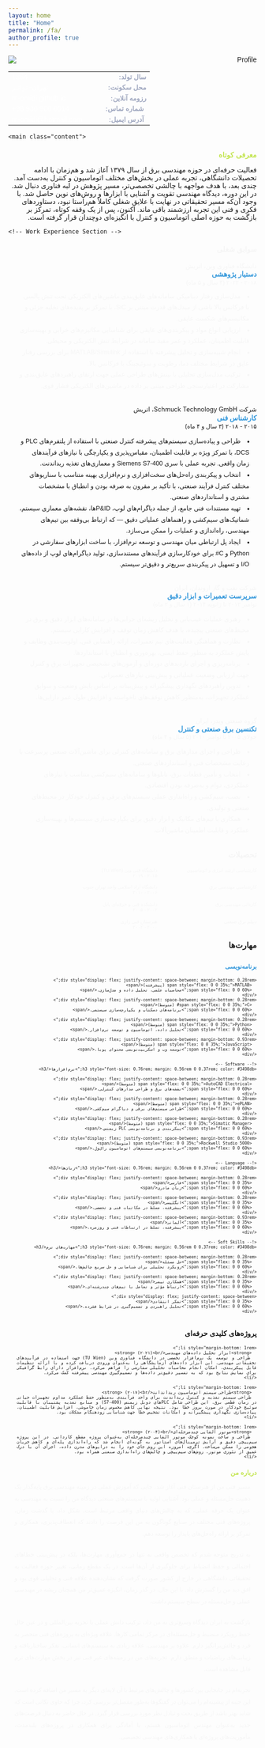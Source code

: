```yaml
---
layout: home
title: "Home"
permalink: /fa/
author_profile: true
---
```


<div class="lang-en">
<aside class="sidebar" style="font-family: 'Vazir', sans-serif; text-align: right; top: 100px ;">
  <img src="/assets/images/profile.png" alt="Profile" class="profile-image" style="display: block; margin: 0 auto;">
  <div class="personal-info">
    <table class="info-table" style="width: 100%; border-collapse: collapse;">
      <tr>
        <td class="value" style="color: #ffffff; font-size: 0.9em; width: 55%;" id="number">1364</td>
        <script>
          document.getElementById("number").innerText = "1364".replace(/\d/g, function(digit) {
            return '۰۱۲۳۴۵۶۷۸۹'[digit];
          });
        </script>
        <td class="label" style="color: #a0a8c0; font-size: 0.85em; width: 45%; direction: rtl;"><strong>سال تولد:</strong></td>
      </tr>
      <tr>
        <td class="value" style="color: #ffffff; font-size: 0.9em; width: 55%;">تهران- توانیر</td>
        <td class="label" style="color: #a0a8c0; font-size: 0.85em; width: 45%; direction: rtl;"><strong>محل سکونت:</strong></td>
      </tr>
      <tr>
        <td class="value" style="color: #ffffff; font-size: 0.9em; width: 55%;">m-omidi.github.io</td>
        <td class="label" style="color: #a0a8c0; font-size: 0.85em; width: 45%; direction: rtl;"><strong>رزومه آنلاین:</strong></td>
      </tr>
      <tr>
        <td class="value" style="color: #ffffff; font-size: 0.9em; width: 55%;" id="phoneNumber">+98 936 906 6014</td>
        <script>
          document.getElementById("phoneNumber").innerText = document.getElementById("phoneNumber").innerText.replace(/\d/g, function(digit) {
            return '۰۱۲۳۴۵۶۷۸۹'[digit];
          });
        </script>
        <td class="label" style="color: #a0a8c0; font-size: 0.85em; width: 45%; direction: rtl;">
          <i class="fas fa-phone-alt" style="color: #ffffff; margin-right: 5px"></i> <strong>شماره تماس:</strong>
        </td>
      </tr>
      <tr>
        <td class="value" style="color: #ffffff; font-size: 0.9em; width: 55%;">m-omidi@hotmail.com</td>
        <td class="label" style="color: #a0a8c0; font-size: 0.85em; width: 45%; direction: rtl;">
          <i class="fas fa-envelope" style="color: #ffffff; margin-right: 5px;"></i> <strong>آدرس ایمیل:</strong>
        </td>
      </tr>
    </table>
  </div>
</aside>


    <main class="content">
<section class="resume-section" style="font-family: 'Vazir', sans-serif; direction: rtl;">
  <h2 style="
    margin-bottom: 0.8em;
    font-size: 1.05em;
    color: #c3e550;
    font-family: 'Vazir', sans-serif;
  ">معرفی کوتاه</h2>

  <p class="profile-text" style="
    text-align: justify;
    text-justify: inter-word;
    line-height: 2;
    margin: 0 auto;
    max-width: 95%;
    word-spacing: -0.05em;
    font-size: 0.82em;
    color: #f5f5f5;
    font-family: 'Vazir', sans-serif;
    direction: rtl;">
    
فعالیت حرفه‌ای در حوزه مهندسی برق از سال ۱۳۷۹ آغاز شد و هم‌زمان با ادامه تحصیلات دانشگاهی، تجربه عملی در بخش‌های مختلف اتوماسیون و کنترل به‌دست آمد. چندی بعد، با هدف مواجهه با چالشی تخصصی‌تر، مسیر پژوهش در لبه فناوری دنبال شد. در این دوره، دیدگاه مهندسی تقویت و آشنایی با ابزارها و روش‌های نوین حاصل شد. با وجود آن‌که مسیر تحقیقاتی در نهایت با علایق شغلی کاملاً هم‌راستا نبود، دستاوردهای فکری و فنی این تجربه ارزشمند باقی ماند. اکنون، پس از یک وقفه کوتاه، تمرکز بر بازگشت به حوزه اصلی اتوماسیون و کنترل با انگیزه‌ای دوچندان قرار گرفته است.
  </p>
</section>

    <!-- Work Experience Section -->
<section class="resume-section" style="font-family: 'Vazir', sans-serif; direction: rtl; text-align: right; color: #f5f5f5; margin-bottom: 2em;">
  <h2 style="font-size: 1.05em; color: #c3e50; margin-bottom: 1.2em;">سوابق شغلی</h2>

  <div class="experience-item-fa" style="margin-bottom: 2em;">
    <p class="company" style="margin-bottom: 0.1em; font-size: 0.9em; direction: rtl;">دانشگاه فناوری وین، اتریش</p>
    <h3 style="margin: 0 0 0.1em 0; font-size: 1em; font-weight: bold;; color: #3498db; direction: rtl;">دستیار پژوهشی</h3>
    <p class="duration" style="margin: 0; font-size: 0.85em; direction: rtl;">۲۰۱۸ - ۲۰۲۲ (۴ سال و ۵ ماه)</p>
    <ul class="responsibilities" style="font-size: 0.9em; line-height: 1.8; padding-right: 1.2em; margin-top: 0.8em; list-style-position: inside; font-family: 'Vazir', sans-serif; direction: rtl;">
      <li>مدل‌سازی رفتار دینامیکی سامانه‌های عایق‌بندی ماشین‌های الکتریکی تحت تنش پالسی با فرکانس بالا ناشی از مبدل‌های قدرت مبتنی بر SiC، با تمرکز بر پدیده‌های تخلیه جزئی و مکانیسم‌های شکست عایقی.</li>
      <li>ارزیابی انواع مواد و پیکربندی‌های عایقی برای شناسایی مکانیزم‌های خرابی و بهینه‌سازی قابلیت اطمینان، عملکرد و عمر مفید سامانه در شرایط تنش الکتریکی و محیطی.</li>
      <li>انجام شبیه‌سازی و تحلیل پیشرفته با استفاده از MATLAB/Simulink برای بررسی رفتار عایق در شرایط مختلف دما، رطوبت و سوئیچینگ با فرکانس بالا.</li>
      <li>ترکیب مدل‌سازی تحلیلی با بینش‌های طراحی عملی جهت ارتقای راهبردهای عایق‌بندی و مشارکت در اعتبارسنجی طراحی مبتنی بر داده در ماشین‌های الکتریکی فشار قوی.</li>
    </ul>
  </div>
</section>

<div class="experience-item-fa" style="margin-bottom: 2em;">
  <p class="company" style="margin-bottom: 0.1em; font-size: 0.9em; direction: rtl;">شرکت Schmuck Technology GmbH، اتریش</p>
  <h3 style="margin-top: 0; margin-bottom: 0.1em; font-size: 1em; font-weight: bold; color: #3498db; direction: rtl;">کارشناس فنی</h3>
  <p class="duration" style="margin-top: 0; font-size: 0.85em; direction: rtl;">۲۰۱۵ - ۲۰۱۸ (۳ سال و ۴ ماه)</p>
  <ul class="responsibilities" style="font-size: 0.9em; line-height: 1.8; padding-right: 1.2em; margin-top: 0.8em; list-style-position: inside; font-family: 'Vazir', sans-serif; direction: rtl;">
    <li>طراحی و پیاده‌سازی سیستم‌های پیشرفته کنترل صنعتی با استفاده از پلتفرم‌های PLC و DCS، با تمرکز ویژه بر قابلیت اطمینان، مقیاس‌پذیری و یکپارچگی با نیازهای فرآیندهای زمان واقعی. تجربه عملی با سری Siemens S7-400 و معماری‌های تغذیه ریداندنت.</li>
    <li>انتخاب و پیکربندی راه‌حل‌های سخت‌افزاری و نرم‌افزاری بهینه متناسب با سناریوهای مختلف کنترل فرآیند صنعتی، با تأکید بر مقرون به صرفه بودن و انطباق با مشخصات مشتری و استانداردهای صنعتی.</li>
    <li>تهیه مستندات فنی جامع، از جمله دیاگرام‌های لوپ، P&ID‌ها، نقشه‌های معماری سیستم، شماتیک‌های سیم‌کشی و راهنماهای عملیاتی دقیق — که ارتباط بی‌وقفه بین تیم‌های مهندسی، راه‌اندازی و عملیات را ممکن می‌سازد.</li>
    <li>ایجاد پل ارتباطی میان مهندسی و توسعه نرم‌افزار، با ساخت ابزارهای سفارشی در Python و C# برای خودکارسازی فرآیندهای مستندسازی، تولید دیاگرام‌های لوپ از داده‌های I/O و تسهیل در پیکربندی سریع‌تر و دقیق‌تر سیستم.</li>
  </ul>
</div>


<div class="experience-item-fa" style="margin-bottom: 2em; font-family: 'Vazir', sans-serif; direction: rtl; text-align: right; color: #f5f5f5;">
  <p class="company" style="margin-bottom: 0.1em; font-size: 0.9em;">شرکت نفت و گاز اروندان، ایران</p>
  <h3 style="margin-top: 0; margin-bottom: 0.1em; font-size: 1em; font-weight: bold; color: #3498db;">سرپرست تعمیرات و ابزار دقیق</h3>
  <p class="duration" style="margin-top: 0; font-size: 0.85em;">نوامبر ۲۰۱۲ تا ژانویه ۲۰۱۴ (۱ سال و ۲ ماه)</p>
  <ul class="responsibilities" style="font-size: 0.9em; line-height: 1.8; padding-right: 1.2em; margin-top: 0.8em; list-style-position: inside;">
    <li>رهبری عملیات عیب‌یابی و تحلیل ریشه‌ای خرابی‌ها در سامانه‌های ابزار دقیق و برق در محیط‌های صنعتی پیچیده، با هدف کاهش زمان توقف و افزایش کارایی سیستم.</li>
    <li>نظارت و هماهنگی فعالیت‌های تیم تعمیرات، ارائه راهنمایی فنی، اولویت‌بندی وظایف و پایش عملکرد به منظور حفظ ایمنی، بهره‌وری و انطباق با استانداردها.</li>
    <li>برنامه‌ریزی و اجرای بازدیدهای دوره‌ای و آزمون‌های تشخیصی تجهیزات برق و کنترل جهت ارزیابی وضعیت عملیاتی و پیش‌بینی نیازهای تعمیراتی.</li>
    <li>تدوین راهبردهای نگهداری پیشگیرانه و پیش‌بینانه بر اساس پایش وضعیت و سوابق عملکرد تجهیزات، به‌منظور کاهش توقف‌های ناخواسته و افزایش طول عمر دارایی‌ها.</li>
  </ul>
</div>

<div class="experience-item-fa" style="margin-bottom: 2em; font-family: 'Vazir', sans-serif; direction: rtl; text-align: right; color: #f5f5f5;">
  <p class="company" style="margin-bottom: 0.1em; font-size: 0.9em;">گروه صنعتی ویدر، ایران</p>
  <h3 style="margin-top: 0; margin-bottom: 0.1em; font-size: 1em; font-weight: bold; color: #3498db;">تکنسین برق صنعتی و کنترل</h3>
  <p class="duration" style="margin-top: 0; font-size: 0.85em;">جولای ۲۰۰۵ تا نوامبر ۲۰۱۰ (۵ سال و ۴ ماه)</p>
  <ul class="responsibilities" style="font-size: 0.9em; line-height: 1.8; padding-right: 1.2em; margin-top: 0.8em; list-style-position: inside;">
    <li>طراحی و اجرای مدارهای برق و سامانه‌های کنترلی برای ماشین‌آلات صنعتی پرسرعت با رعایت مشخصات فنی و استانداردهای صنعتی.</li>
    <li>انتخاب و تأمین قطعات برق، تابلوها و سامانه‌های سیم‌کشی متناسب با نیازهای عملکردی، دوام و به‌صرفه بودن اقتصادی.</li>
    <li>نصب، سیم‌کشی و راه‌اندازی عملی سیستم‌های برقی و کنترل خودکار در محیط‌های صنعتی و تولیدی.</li>
    <li>همکاری با تیم‌های مکانیک و ابزار دقیق برای یکپارچه‌سازی سیستم‌ها و بهینه‌سازی عملکرد و قابلیت اطمینان ماشین‌آلات.</li>
  </ul>
</div>


<!-- Add other work experiences in the same format -->
<section class="resume-section" style="direction: rtl; text-align: right; font-family: 'Vazir', sans-serif; color: #f5f5f5;">
  <h2 style="font-size: 1rem; margin-bottom: 1rem;">تحصیلات</h2>

  <div style="display: flex; flex-direction: column; gap: 0.8rem; font-size: 0.6rem;">
    <div style="display: flex; justify-content: space-between; align-items: flex-start;">
      <div style="flex: 0 0 35%;">کارشناسی ارشد انرژی و اتوماسیون</div>
      <div style="flex: 0 0 60%; text-align: right;">
        <div>دانشگاه فنی وین (TU Wien)</div>
        <div>۲۰۱۵ - ۲۰۱۹</div>
      </div>
    </div>
    <div style="display: flex; justify-content: space-between; align-items: flex-start; font-size: 0.6rem;">
      <div style="flex: 0 0 35%;">کارشناسی مهندسی برق</div>
      <div style="flex: 0 0 60%; text-align: right;">
        <div>دانشگاه آزاد اسلامی واحد تهران جنوب</div>
        <div>۲۰۰۶ - ۲۰۱۰</div>
      </div>
    </div>
    <div style="display: flex; justify-content: space-between; align-items: flex-start; font-size: 0.6rem;">
      <div style="flex: 0 0 35%;">کاردانی مهندسی برق</div>
      <div style="flex: 0 0 60%; text-align: right;">
        <div>دانشکده فنی و حرفه‌ای بابل</div>
        <div>۲۰۰۲ - ۲۰۰۵</div>
      </div>
    </div>
    <div style="display: flex; justify-content: space-between; align-items: flex-start; font-size: 0.6rem;">
      <div style="flex: 0 0 35%;">دیپلم برق صنعتی</div>
      <div style="flex: 0 0 60%; text-align: right;">
        <div>هنرستان فنی رازی</div>
        <div>۲۰۰۰ - ۲۰۰۲</div>
      </div>
    </div>

  </div>
</section>

<section class="resume-section" style="margin-bottom: 1.4rem; direction: rtl; font-family: 'Vazir', sans-serif;">
  <h2 style="font-size: 1rem; margin-bottom: 1.1rem;">مهارت‌ها</h2>

  <div style="display: flex; flex-direction: column; font-size: 0.6rem;">
    <!-- Programming -->
    <h3 style="font-size: 0.76rem; margin: 0.56rem 0 0.37rem; color: #3498db;">برنامه‌نویسی</h3>

    <div style="display: flex; justify-content: space-between; margin-bottom: 0.28rem;">
      <span style="flex: 0 0 35%;">MATLAB (پیشرفته)</span>
      <span style="flex: 0 0 60%;">محاسبات علمی، تحلیل داده و مدل‌سازی.</span>
    </div>
    <div style="display: flex; justify-content: space-between; margin-bottom: 0.28rem;">
      <span style="flex: 0 0 35%;">C# (متوسط)</span>
      <span style="flex: 0 0 60%;">برنامه‌های دسکتاپ و یکپارچه‌سازی سیستمی.</span>
    </div>
    <div style="display: flex; justify-content: space-between; margin-bottom: 0.28rem;">
      <span style="flex: 0 0 35%;">Python (متوسط)</span>
      <span style="flex: 0 0 60%;">تحلیل داده، اتوماسیون و توسعه نرم‌افزار.</span>
    </div>
    <div style="display: flex; justify-content: space-between; margin-bottom: 0.93rem;">
      <span style="flex: 0 0 35%;">JavaScript (متوسط)</span>
      <span style="flex: 0 0 60%;">توسعه وب و اسکریپت‌نویسی محتوای پویا.</span>
    </div>

    <!-- Software -->
    <h3 style="font-size: 0.76rem; margin: 0.56rem 0 0.37rem; color: #3498db;">نرم‌افزارها</h3>

    <div style="display: flex; justify-content: space-between; margin-bottom: 0.28rem;">
      <span style="flex: 0 0 35%;">AutoCAD Electrical (متوسط)</span>
      <span style="flex: 0 0 60%;">نقشه‌های برق و طراحی مدارهای کنترلی.</span>
    </div>
    <div style="display: flex; justify-content: space-between; margin-bottom: 0.28rem;">
      <span style="flex: 0 0 35%;">ePLAN (متوسط)</span>
      <span style="flex: 0 0 60%;">طراحی سیستم‌های برقی و دیاگرام سیم‌کشی.</span>
    </div>
    <div style="display: flex; justify-content: space-between; margin-bottom: 0.28rem;">
      <span style="flex: 0 0 35%;">Simatic Manager (متوسط)</span>
      <span style="flex: 0 0 60%;">پیکربندی و برنامه‌نویسی PLC زیمنس.</span>
    </div>
    <div style="display: flex; justify-content: space-between; margin-bottom: 0.93rem;">
      <span style="flex: 0 0 35%;">Rockwell Studio 5000 (متوسط)</span>
      <span style="flex: 0 0 60%;">برنامه‌نویسی سیستم‌های اتوماسیون راک‌ول.</span>
    </div>

    <!-- Language -->
    <h3 style="font-size: 0.76rem; margin: 0.56rem 0 0.37rem; color: #3498db;">زبان‌ها</h3>

    <div style="display: flex; justify-content: space-between; margin-bottom: 0.28rem;">
      <span style="flex: 0 0 35%;">فارسی</span>
      <span style="flex: 0 0 60%;">زبان مادری</span>
    </div>
    <div style="display: flex; justify-content: space-between; margin-bottom: 0.28rem;">
      <span style="flex: 0 0 35%;">انگلیسی</span>
      <span style="flex: 0 0 60%;">پیشرفته، مسلط در مکاتبات فنی و تخصصی.</span>
    </div>
    <div style="display: flex; justify-content: space-between; margin-bottom: 0.93rem;">
      <span style="flex: 0 0 35%;">آلمانی</span>
      <span style="flex: 0 0 60%;">پیشرفته، تسلط در ارتباطات فنی و روزمره.</span>
    </div>

    <!-- Soft Skills -->
    <h3 style="font-size: 0.76rem; margin: 0.56rem 0 0.37rem; color: #3498db;">مهارت‌های نرم</h3>

    <div style="display: flex; justify-content: space-between; margin-bottom: 0.28rem;">
      <span style="flex: 0 0 35%;">حل مسئله</span>
      <span style="flex: 0 0 60%;">رویکرد تحلیلی برای شناسایی و حل سریع چالش‌ها.</span>
    </div>
    <div style="display: flex; justify-content: space-between; margin-bottom: 0.28rem;">
      <span style="flex: 0 0 35%;">همکاری تیمی</span>
      <span style="flex: 0 0 60%;">ارتباط مؤثر و تعامل با تیم‌های چندرشته‌ای.</span>
    </div>
    <div style="display: flex; justify-content: space-between;">
      <span style="flex: 0 0 35%;">تفکر انتقادی</span>
      <span style="flex: 0 0 60%;">تحلیل راهبردی و تصمیم‌گیری در شرایط فشرده.</span>
    </div>

  </div>
</section>


<!-- Projects Section -->
<section class="resume-section" style="margin-bottom: 1.2rem; direction: rtl; font-family: 'Vazir', sans-serif;">
  <h2 style="font-size: 0.9rem; margin-bottom: 1rem;">پروژه‌های کلیدی حرفه‌ای</h2>

  <ul style="padding-right: 0; list-style-type: none; font-size: 0.63rem; text-align: justify;">

    <li style="margin-bottom: 1rem;">
      <strong>ابزار تحلیل داده‌های مهندسی</strong> (۲۰۲۱)<br>
      طراحی و توسعه یک نرم‌افزار تخصصی در دانشگاه فناوری وین (TU Wien) جهت استفاده در فرآیندهای تحقیقاتی مهندسی. این ابزار داده‌های آزمایشگاهی را به‌عنوان ورودی دریافت کرده و با ارائه تنظیمات قابل پیکربندی، امکان انجام محاسبات تحلیلی سفارشی را فراهم می‌کرد. نرم‌افزار دارای رابط گرافیکی برای نمایش نتایج بود که به تفسیر دقیق‌تر داده‌ها و تصمیم‌گیری مهندسی پیشرفته کمک می‌کرد.
    </li>

    <li style="margin-bottom: 1rem;">
      <strong>طراحی سیستم اتوماسیون ریداندانت</strong> (۲۰۱۷)<br>
      طراحی سیستم تغذیه و کنترل ریداندنت برای واحد فرآیندی به‌منظور حفظ عملکرد مداوم تجهیزات حیاتی در زمان قطعی برق. این طراحی شامل PLCهای دوبل زیمنس (S7-400) و منابع تغذیه پشتیبان با قابلیت سوئیچ خودکار در صورت بروز خطا بود. نتیجه نهایی کاهش محسوس زمان خاموشی، افزایش قابلیت اطمینان، پیاده‌سازی نگهداری پیشگیرانه و امکانات تشخیص خطا جهت شناسایی زودهنگام مشکلات بود.
    </li>

    <li style="margin-bottom: 1rem;">
      <strong>موتور القایی چندمرحله‌ای</strong> (۲۰۰۴)<br>
      طراحی و ساخت نمونه کوچک موتور القایی چندمرحله‌ای به‌عنوان پروژه مقطع کاردانی. در این پروژه سیم‌پیچی دقیق و آرایش ترمینال‌های استاتور به گونه‌ای انجام شد که راه‌اندازی پله‌ای و کاهش جریان هجومی را ممکن می‌ساخت. اگرچه امروزه این روش جای خود را به درایوهای مدرن داده، اجرای آن با درک عمیق از تئوری موتور، روش‌های سیم‌پیچی و چالش‌های راه‌اندازی صنعتی همراه بود.
    </li>

  </ul>
</section>


<!-- About Me Section -->
<section class="resume-section" style="font-family: 'Vazir', sans-serif; direction: rtl;">
  <h2 style="
    margin-bottom: 0.8em;
    font-size: 0.93em;
    color: #c3e550;
    font-family: 'Vazir', sans-serif;
  ">درباره من</h2>

  <p class="profile-text" style="
    text-align: justify;
    text-justify: inter-word;
    line-height: 2;
    margin: 0 auto 1.5em auto;
    max-width: 95%;
    word-spacing: -0.05em;
    font-size: 0.85em;
    color: #f5f5f5;
    font-family: 'Vazir', sans-serif;
    direction: rtl;">
    مسیر فنی من از هنرستان فنی آغاز شد، جایی که آموزش عملی در زمینه مهندسی برق پایه‌گذار یک ذهنیت حل‌مسئله و عملی بود. آشنایی اولیه با سیستم‌های صنعتی دیدگاه من را نسبت به مهندسی به عنوان یک حرفه عملی، که به چالش‌های دنیای واقعی مرتبط است، شکل داد. با گذشت زمان، پروژه‌های فنی مختلف در صنایع گوناگون به من این فرصت را دادند که انعطاف‌پذیری، همکاری و تمرکز بر ارائه راه‌حل‌های پایدار را توسعه دهم.
  </p>

  <p class="profile-text" style="
    text-align: justify;
    text-justify: inter-word;
    line-height: 2;
    margin: 0 auto 1.5em auto;
    max-width: 95%;
    word-spacing: -0.05em;
    font-size: 0.85em;
    color: #f5f5f5;
    font-family: 'Vazir', sans-serif;
    direction: rtl;">
    به تدریج متوجه شدم که تخصص واقعی نه تنها در جمع‌آوری مهارت‌ها، بلکه در پیش‌بینی خطاهای احتمالی و حفظ انضباط برای جلوگیری از آن‌ها است. در یک مقطع زمانی، تغییر حوزه فعالیت به تحقیقاتی دانشگاهی در خارج از کشور صورت گرفت که نشان‌دهنده علاقه فنی و تحلیلی قوی بود و افق دید من را گسترش داد. با این حال، در گذر زمان، انگیزه عمیق‌تر من همچنان ریشه در مهندسی عملی و حل‌مسئله در سطح سیستم داشت.
  </p>

  <p class="profile-text" style="
    text-align: justify;
    text-justify: inter-word;
    line-height: 2;
    margin: 0 auto 1.5em auto;
    max-width: 95%;
    word-spacing: -0.05em;
    font-size: 0.85em;
    color: #f5f5f5;
    font-family: 'Vazir', sans-serif;
    direction: rtl;">
    بازگشت به ایران دیدگاه وسیع‌تری به من داد، ترکیب دانش عملی با تجربه بین‌المللی و در عین حال حفظ رویکرد منضبط و حل‌مسئله‌ای در مرکز تمامی کارها. علاقه ویژه‌ای به پروژه‌های فنی منحصر به فرد و چالش‌برانگیز دارم. علاوه بر مهندسی، علاقه زیادی به سیستم‌های انسانی، تفکر ساختاریافته و زیبایی‌های ریاضیات و منطق دارم. تجربه‌های من در زمینه‌های غیر فنی نیز در بخش مهارت‌های نرم قابل مشاهده است.
  </p>

  <p class="profile-text" style="
    text-align: justify;
    text-justify: inter-word;
    line-height: 2;
    margin: 0 auto;
    max-width: 95%;
    word-spacing: -0.05em;
    font-size: 0.85em;
    color: #f5f5f5;
    font-family: 'Vazir', sans-serif;
    direction: rtl;">
    تجربه‌ام در جابجایی بین کشورها و چالش‌های مرتبط با آن لایه‌ای دیگر به مسیر من اضافه کرده است. این جنبه از پیشینه‌ام را می‌توان در گفتگوها به‌طور مفصل‌تر بررسی کرد، چرا که حاوی نکاتی است که شاید بهتر باشد از طریق بحث و تبادل نظر مورد بررسی قرار گیرد. در حال حاضر به دنبال فرصت‌های جدید به‌عنوان مهندس اتوماسیون هستم، با آمادگی برای همکاری در پروژه‌های بلندمدت، مأموریت‌های پروژه‌ای یا همکاری‌های مهندسی تخصصی.
  </p>
</section>
